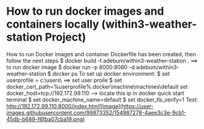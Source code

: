 # How to run docker images and containers locally (within3-weather-station Project)
How to run Docker images and container 
Dockerfile has been created, then follow the next steps
$ docker build -t adebum/within3-weather-station .  ==> to run docker image
$ docker run -p 8000:8080 -d adebum/within3-weather-station 
$ docker ps
To set up docker environment:
$ set userprofile = c:\users\  ==> set user proile 
$ set docker_cert_path=%userprofile%\.docker\machine\machines\default
set docker_host=tcp://192.172.99.110 --> locate this ip in docker quick start terminal
$ set docker_machine_name=default
$ set docker_tls_verify=1
Test: http://192.172.99.110:8000/index.html![image](https://user-images.githubusercontent.com/99873352/154987278-4aee3c3e-9cb1-45db-b689-f6fba07cba19.png)

